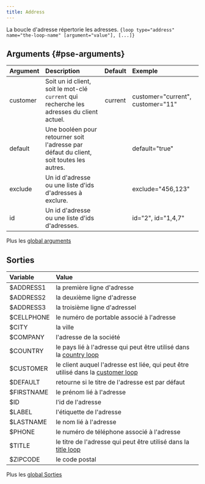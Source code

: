 ```yaml
---
title: Address
---
```


La boucle d'adresse répertorie les adresses.
`{loop type="address" name="the-loop-name" [argument="value"], [...]}`

## Arguments {#pse-arguments}

| Argument      | Description                                                                                | Default         | Exemple                           |
| ------------- |:-------------------------------------------------------------------------------------------| :-------------: | :-------------------------------- |
| customer      | Soit un id client, soit le mot-clé `current` qui recherche les adresses du client actuel.  |  current        | customer="current", customer="11" |
| default       | Une booléen pour retourner soit l'adresse par défaut du client, soit toutes les autres.    |                 | default="true"                    |
| exclude       | Un id d'adresse ou une liste d'ids d'adresses à exclure.                                   |                 | exclude="456,123"                 |
| id            | Un id d'adresse ou une liste d'ids d'adresses.                                             |                 |  id="2", id="1,4,7"               |

Plus les [global arguments](./global_arguments)

## Sorties

| Variable                                                              | Value                                                                                 |
| :-------------------------------------------------------------------  | :------------------------------------------------------------------------------------ |
| $ADDRESS1	                                                            | la première ligne d'adresse                                                                 |
| $ADDRESS2	                                                            | la deuxième ligne d'adresse                                                                |
| $ADDRESS3	                                                            | la troisième ligne d'adressel                                                                |   
| $CELLPHONE	                                                        | le numéro de portable associé à l'adresse                                                                 |
| $CITY	                                                                | la ville                                                                       |
| $COMPANY	                                                            | l'adresse de la société                                                                  |
| $COUNTRY	                                                            | le pays lié à l'adresse qui peut être utilisé dans la  [country loop](./Country)                   |
| $CUSTOMER	                                                            | le client auquel l'adresse est liée, qui peut être utilisé dans la [customer loop](./Customer) |
| $DEFAULT	                                                            | retourne si le titre de l'adresse est par défaut                                         |
| $FIRSTNAME	                                                        | le prénom lié à l'adresse                                                                 |
| $ID	                                                                | l'id de l'adresse                                                                        |
| $LABEL	                                                            | l'étiquette de l'adresse                                                                     |
| $LASTNAME	                                                            | le nom lié à l'adresse                                                                  |
| $PHONE	                                                            | le numéro de téléphone associé à l'adresse                                                                     |
| $TITLE	                                                            | le titre de l'adresse qui peut être utilisé dans la [title loop](./Title)                         |
| $ZIPCODE                                                              | le code postal                                                                   |


Plus les [global Sorties](./global_Sorties)